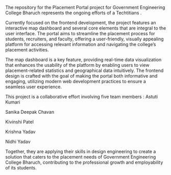 The repository for the Placement Portal project for Government Engineering College Bharuch represents the ongoing efforts of a Techtitians . 

Currently focused on the frontend development, the project features an interactive map dashboard and several core elements that are integral to the user interface. 
The portal aims to streamline the placement process for students, recruiters, and faculty, offering a user-friendly, 
visually appealing platform for accessing relevant information and navigating the college’s placement activities.

The map dashboard is a key feature, providing real-time data visualization that enhances the usability of the platform by enabling users to view placement-related statistics and geographical data intuitively.
The frontend design is crafted with the goal of making the portal both informative and engaging, utilizing modern web development practices to ensure a seamless user experience.

This project is a collaborative effort involving five team members : Astuti Kumari

  Sanika Deepak Chavan 
                                                                    
  Kivinshi Patel 
                                                                     
  Krishna Yadav 
                                                                     
  Nidhi Yadav
                                                                     
Together, they are applying their skills in design engineering to create a solution that caters to the placement needs of Government Engineering College Bharuch, contributing to the professional growth and employability of its students.






